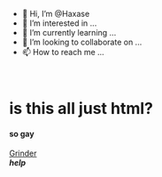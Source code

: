 - 👋 Hi, I’m @Haxase
- 👀 I’m interested in ...
- 🌱 I’m currently learning ...
- 💞️ I’m looking to collaborate on ...
- 📫 How to reach me ...
</br>
<h1>is this all just html?</h1>
<h4>              so gay</h4>

<a href="https://github.com/Haxase/Dicksrus-.git" title="grinder">Grinder</a>
</br>
<em><strong>help</strong></em>






<!-- Pinned Repositories -- >


<!---
Haxase/Haxase is a ✨ special ✨ repository because its `README.md` (this file) appears on your GitHub profile.
You can click the Preview link to take a look at your changes.
--->
